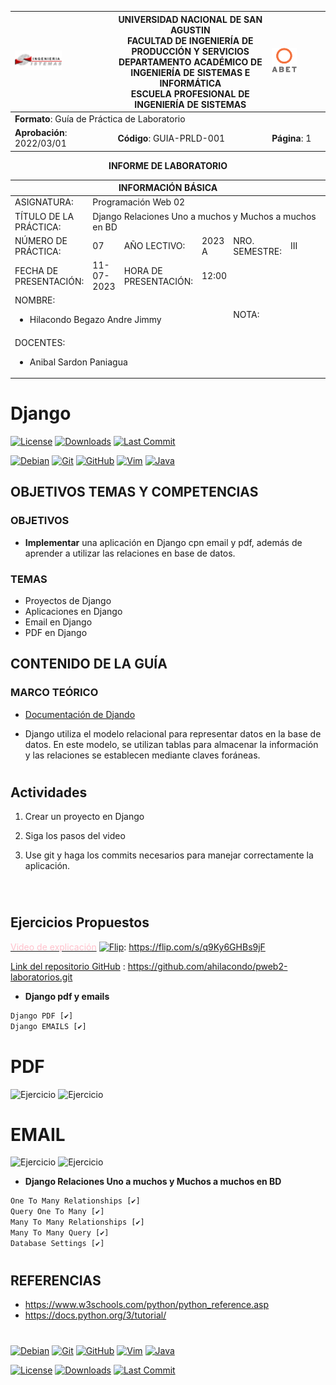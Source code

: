 <div>
<table width="1000px">
    <theader>
        <tr>
            <td><img src="https://github.com/rescobedoq/pw2/blob/main/epis.png?raw=true" alt="EPIS" style="width:50%; height:auto"/></td>
            <th>
                <span style="font-weight:bold;">UNIVERSIDAD NACIONAL DE SAN AGUSTIN</span><br />
                <span style="font-weight:bold;">FACULTAD DE INGENIERÍA DE PRODUCCIÓN Y SERVICIOS</span><br />
                <span style="font-weight:bold;">DEPARTAMENTO ACADÉMICO DE INGENIERÍA DE SISTEMAS E INFORMÁTICA</span><br />
                <span style="font-weight:bold;">ESCUELA PROFESIONAL DE INGENIERÍA DE SISTEMAS</span>
            </th>
            <td><img src="https://github.com/rescobedoq/pw2/blob/main/abet.png?raw=true" alt="ABET" style="width:50%; height:auto"/></td>
        </tr>
    </theader>
    <tbody>
        <tr><td colspan="3"><span style="font-weight:bold;">Formato</span>: Guía de Práctica de Laboratorio</td></tr>
        <tr><td><span style="font-weight:bold;">Aprobación</span>:  2022/03/01</td><td><span style="font-weight:bold;">Código</span>: GUIA-PRLD-001</td><td><span style="font-weight:bold;">Página</span>: 1</td></tr>
    </tbody>
</table>
</div>
  
<div align="center">
    <span style="font-weight:bold;">INFORME DE LABORATORIO</span><br />
</div>
  
<div align="center">
    <table width="1000px">
        <theader>
            <tr><th colspan="6">INFORMACIÓN BÁSICA</th></tr>
        </theader>
        <tbody>
            <tr><td>ASIGNATURA:</td><td colspan="5">Programación Web 02</td></tr>
            <tr><td>TÍTULO DE LA PRÁCTICA:</td><td colspan="5">Django Relaciones Uno a muchos y Muchos a muchos en BD</td></tr>
            <tr><td>NÚMERO DE PRÁCTICA:</td><td>07</td><td>AÑO LECTIVO:</td><td>2023 A</td><td>NRO. SEMESTRE:</td><td width="60px">  III  </td></tr>
            <tr><td>FECHA DE PRESENTACIÓN:</td><td>11-07-2023</td><td>HORA DE PRESENTACIÓN:</td><td colspan="3">12:00</td></tr>
            <tr>
              <td colspan="4">NOMBRE:
                <ul>
            	    <li>Hilacondo Begazo Andre Jimmy</li>
                </ul>
              </td>
              <td>NOTA:</td><td></td>
            </tr>
            <tr>
              <td colspan="6" width="1000px">DOCENTES:
                <ul>
        	        <li>Anibal Sardon Paniagua</li>
                </ul>
              </td>
            </tr>
        </tbody>
    </table>
</div>
  
#  Django
  
  
[![License][license]][license-file]
[![Downloads][downloads]][releases]
[![Last Commit][last-commit]][releases]
  
[![Debian][Debian]][debian-site]
[![Git][Git]][git-site]
[![GitHub][GitHub]][github-site]
[![Vim][Vim]][vim-site]
[![Java][Java]][java-site]
  
##  OBJETIVOS TEMAS Y COMPETENCIAS
  
  
###  OBJETIVOS
  
  
- **Implementar** una aplicación en Django cpn email y pdf, además de aprender a utilizar las relaciones en base de datos.
  
###  TEMAS
  
  
- Proyectos de Django
- Aplicaciones en Django
- Email en Django
- PDF en Django
  
  
##  CONTENIDO DE LA GUÍA
  
  
###  MARCO TEÓRICO
  
  
- [Documentación de Djando](https://docs.djangoproject.com/es/3.2/ )
  
- Django utiliza el modelo relacional para representar datos en la base de datos. En este modelo, se utilizan tablas para almacenar la información y las relaciones se establecen mediante claves foráneas.
  
# 
  
  
##  Actividades
  
  
1. Crear un proyecto en Django <br>
  
2. Siga los pasos del video <br>
  
3. Use git y haga los commits necesarios para manejar correctamente la aplicación.
  
<br>
  
# 
  
  
##  Ejercicios Propuestos
  
  
<a href="https://flip.com/s/q9Ky6GHBs9jF"><span style="color:pink;">Video de explicación</span></a>
[<img src="https://images.prismic.io/lbpsedtech/3db6958f-6434-4355-922c-4cc17f86fc25_FlipLogo.png?ixlib=gatsbyFP&auto=compress%2Cformat&fit=max&rect=0%2C0%2C512%2C512&w=512&h=512" alt="Flip" width="22" height="22">](https://flip.com/s/q9Ky6GHBs9jF ): https://flip.com/s/q9Ky6GHBs9jF
  
  
[Link del repositorio GitHub](https://github.com/ahilacondo/pweb2-laboratorios.git ) : https://github.com/ahilacondo/pweb2-laboratorios.git
  
  
* **Django pdf y emails**
  
```python
Django PDF [✔]
Django EMAILS [✔]
```
  
#  PDF
  
![Ejercicio](img/pdf.png )
![Ejercicio](img/pdf2.png )
  
#  EMAIL
  
![Ejercicio](img/email.png )
![Ejercicio](img/email2.png )
  
* **Django Relaciones Uno a muchos y Muchos a muchos en BD**
  
```python
One To Many Relationships [✔]
Query One To Many [✔]
Many To Many Relationships [✔]
Many To Many Query [✔]
Database Settings [✔]
```
  
# 
  
  
  
##  REFERENCIAS
  
  
- https://www.w3schools.com/python/python_reference.asp
- https://docs.python.org/3/tutorial/
  
# 
  
  
[license]: https://img.shields.io/github/license/rescobedoq/pw2?label=rescobedoq
[license-file]: https://github.com/rescobedoq/pw2/blob/main/LICENSE
[downloads]: https://img.shields.io/github/downloads/rescobedoq/pw2/total?label=Downloads
[releases]: https://github.com/rescobedoq/pw2/releases/
[last-commit]: https://img.shields.io/github/last-commit/rescobedoq/pw2?label=Last%20Commit
[Debian]: https://img.shields.io/badge/Debian-D70A53?style=for-the-badge&logo=debian&logoColor=white
[debian-site]: https://www.debian.org/index.es.html
[Git]: https://img.shields.io/badge/git-%23F05033.svg?style=for-the-badge&logo=git&logoColor=white
[git-site]: https://git-scm.com/
[GitHub]: https://img.shields.io/badge/github-%23121011.svg?style=for-the-badge&logo=github&logoColor=white
[github-site]: https://github.com/
[Vim]: https://img.shields.io/badge/VIM-%2311AB00.svg?style=for-the-badge&logo=vim&logoColor=white
[vim-site]: https://www.vim.org/
[Java]: https://img.shields.io/badge/java-%23ED8B00.svg?style=for-the-badge&logo=java&logoColor=white
[java-site]: https://docs.oracle.com/javase/tutorial/
  
[![Debian][Debian]][debian-site]
[![Git][Git]][git-site]
[![GitHub][GitHub]][github-site]
[![Vim][Vim]][vim-site]
[![Java][Java]][java-site]
  
[![License][license]][license-file]
[![Downloads][downloads]][releases]
[![Last Commit][last-commit]][releases]
  